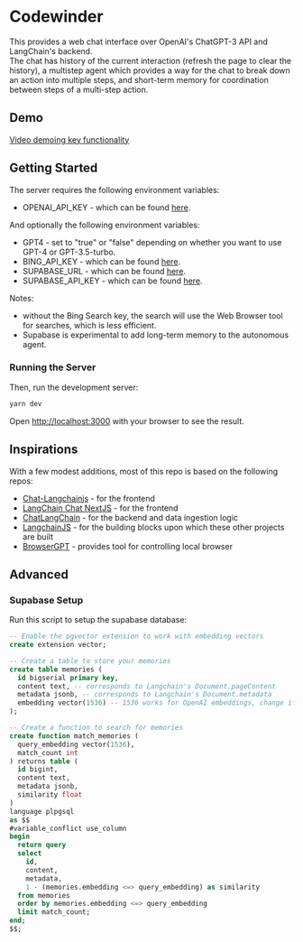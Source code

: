 # Codewinder
This provides a web chat interface over OpenAI's ChatGPT-3 API and LangChain's backend.  
The chat has history of the current interaction (refresh the page to clear the history),
a multistep agent which provides a way for the chat to break down an action into multiple steps,
and short-term memory for coordination between steps of a multi-step action.

## Demo
[Video demoing key functionality](https://share.descript.com/view/R70Rc6aQjBQ)

## Getting Started

The server requires the following environment variables:
- OPENAI_API_KEY - which can be found [here](https://platform.openai.com/account/api-keys).

And optionally the following environment variables:
- GPT4 - set to "true" or "false" depending on whether you want to use GPT-4 or GPT-3.5-turbo.
- BING_API_KEY - which can be found [here](https://azure.microsoft.com/en-us/services/cognitive-services/bing-web-search-api/).
- SUPABASE_URL - which can be found [here](https://app.supabase.io/).
- SUPABASE_API_KEY - which can be found [here](https://app.supabase.io/).

Notes: 
* without the Bing Search key, the search will use the Web Browser tool for searches, which is less efficient.
* Supabase is experimental to add long-term memory to the autonomous agent.

### Running the Server

Then, run the development server:

```bash
yarn dev
```

Open [http://localhost:3000](http://localhost:3000) with your browser to see the result.

## Inspirations

With a few modest additions, most of this repo is based on the following repos:

- [Chat-Langchainjs](https://github.com/sullivan-sean/chat-langchainjs) - for the frontend
- [LangChain Chat NextJS](https://github.com/zahidkhawaja/langchain-chat-nextjs) - for the frontend
- [ChatLangChain](https://github.com/hwchase17/chat-langchain) - for the backend and data ingestion logic
- [LangchainJS](https://github.com/hwchase17/langchainjs) - for the building blocks upon which these other projects are built
- [BrowserGPT](https://github.com/mayt/BrowserGPT) - provides tool for controlling local browser

## Advanced
### Supabase Setup

Run this script to setup the supabase database:

```sql
-- Enable the pgvector extension to work with embedding vectors
create extension vector;

-- Create a table to store your memories
create table memories (
  id bigserial primary key,
  content text, -- corresponds to Langchain's Document.pageContent
  metadata jsonb, -- corresponds to Langchain's Document.metadata
  embedding vector(1536) -- 1536 works for OpenAI embeddings, change if needed
);

-- Create a function to search for memories
create function match_memories (
  query_embedding vector(1536),
  match_count int
) returns table (
  id bigint,
  content text,
  metadata jsonb,
  similarity float
)
language plpgsql
as $$
#variable_conflict use_column
begin
  return query
  select
    id,
    content,
    metadata,
    1 - (memories.embedding <=> query_embedding) as similarity
  from memories
  order by memories.embedding <=> query_embedding
  limit match_count;
end;
$$;